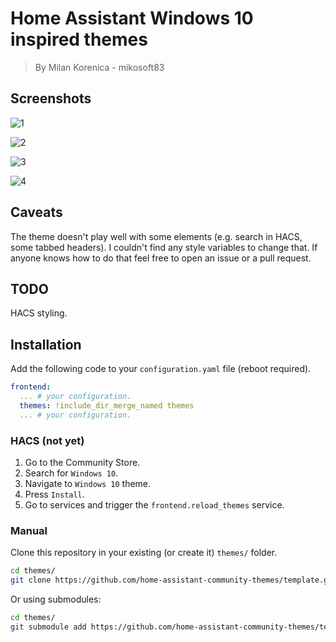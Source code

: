 # Home Assistant Windows 10 inspired themes

> By Milan Korenica - mikosoft83

## Screenshots

![1](https://raw.githubusercontent.com/mikosoft83/hass-windows10-themes/w10ss1.png)

![2](https://raw.githubusercontent.com/mikosoft83/hass-windows10-themes/w10ss2.png)

![3](https://raw.githubusercontent.com/mikosoft83/hass-windows10-themes/w10ss3.png)

![4](https://raw.githubusercontent.com/mikosoft83/hass-windows10-themes/w10ss4.png)

## Caveats

The theme doesn't play well with some elements (e.g. search in HACS, some tabbed headers). I couldn't find any style variables to change that. If anyone knows how to do that feel free to open an issue or a pull request.

## TODO

HACS styling.

## Installation

Add the following code to your `configuration.yaml` file (reboot required).

```yaml
frontend:
  ... # your configuration.
  themes: !include_dir_merge_named themes
  ... # your configuration.
```
### HACS (not yet)

1. Go to the Community Store.
2. Search for `Windows 10`.
3. Navigate to `Windows 10` theme.
4. Press `Install`.
6. Go to services and trigger the `frontend.reload_themes` service.

### Manual

Clone this repository in your existing (or create it) `themes/` folder.

```bash
cd themes/
git clone https://github.com/home-assistant-community-themes/template.git
```

Or using submodules:

```bash
cd themes/
git submodule add https://github.com/home-assistant-community-themes/template.git
```
